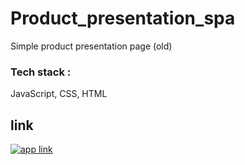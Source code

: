 # Product_presentation_spa

Simple product presentation page (old)

### Tech stack : 

JavaScript, CSS, HTML


## link

[![app link](http://theftminator.eu/)](http://theftminator.eu/)
